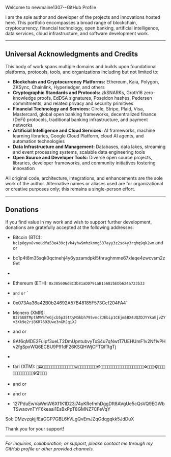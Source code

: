 Welcome to newmaine1307--GitHub Profile

I am the sole author and developer of the projects and innovations hosted here. This portfolio encompasses a broad range of blockchain, cryptocurrency, financial technology, open banking, artificial intelligence, data services, cloud infrastructure, and software development work.

---

## Universal Acknowledgments and Credits

This body of work spans multiple domains and builds upon foundational platforms, protocols, tools, and organizations including but not limited to:

- **Blockchain and Cryptocurrency Platforms:** Ethereum, Kaia, Polygon, ZKSync, Chainlink, Hyperledger, and others  
- **Cryptographic Standards and Protocols:** zkSNARKs, Groth16 zero-knowledge proofs, EdDSA signatures, Poseidon hashes, Pedersen commitments, and related privacy and security primitives  
- **Financial Technology and Services:** Circle, Stripe, Plaid, Visa, Mastercard, global open banking frameworks, decentralized finance (DeFi) protocols, traditional banking infrastructure, and payment networks  
- **Artificial Intelligence and Cloud Services:** AI frameworks, machine learning libraries, Google Cloud Platform, cloud AI agents, and automation technologies  
- **Data Infrastructure and Management:** Databases, data lakes, streaming and event processing systems, scalable data engineering tools  
- **Open Source and Developer Tools:** Diverse open source projects, libraries, developer frameworks, and community initiatives fostering innovation  

All original code, architecture, integrations, and enhancements are the sole work of the author. Alternative names or aliases used are for organizational or creative purposes only; this remains a single-person effort.

---

## Donations

If you find value in my work and wish to support further development, donations are gratefully accepted at the following addresses:

- Bitcoin (BTC): `bc1p8gyx8vneudfa53e439cjvk4yhw9mhzknmg537ayy3z2sd4y3rqhq9qk2wm`  and or
- bc1p4t8m35sqk0qctnehj4y6ypzamdpkl5fnrughmme67xleqe4zwcvsm2z9et
- 
- Ethereum (ETH): `0x385606dBC3b81aDD791aB15682bEDb624a723b33` 
- `and` `or` `
- 0x073Aa36a42B0b24692A57B48185F573Ccf204FA4`  

- Monero (XMR): `837SU8TMpthMWSTeGjcb5p35ttyMGkbh795vmcZJEbip1CEjm5BX4UQZDJYYkaEjvZYv3Xk9e2ri8KR7692Uwe3nGMJqiXJ`  
- and or 
- 8Af6qMDE2Fuipf3ueLT2DmUpntubvyTxS4u7qNwtT7UEHUmF1v2Nf1vPHv2fgSpxWQ6ECBU9P91dF26KSQHWjCFTQfTtgTj
- 
- tari (XTM): `🐢📟🎢🏰🍋🐗🌴🐗💤👞🚂🍄🐺🎼🍼🔩💻🚦📌🍄👙🐻🍒👖🐰💳🌻🐸🤔🌸🌻🔱🍇🐘🐌👕🤡👒😍🚢🐀💊🤑🔑🍷⚽🤑🚰🚿🎧🐑👃🎿🌵🐚🐚🍚🤖🎥🤑🔌🎠🔒🏆👑🌵🚦`
- and or
- and or
- 127PduEwVaWmW6Xf1K1D23j74yKRefmhDggDft8AVgUe5cQsVQ9EGWbTSwaovnTYF6keaai1EsBxPpT8GMNZ7CFeVqY


Sol: DMzvzqkjjfEaGGP7GBL6hVLgQvEmJZqGdqgqkk5JdDuX

Thank you for your support!

---

*For inquiries, collaboration, or support, please contact me through my GitHub profile or other provided channels.*
